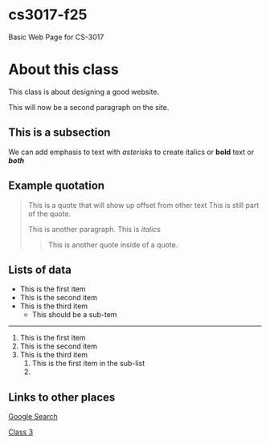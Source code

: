 # cs3017-f25
Basic Web Page for CS-3017

# About this class
This class is about designing a good website. 

This will now be a second paragraph on the site. 

## This is a subsection 
We can add emphasis to text with *asterisks* to create italics or **bold** text or ***both***

## Example quotation 
> This is a quote that will show up offset from other text
> This is still part of the quote.
>
> This is another paragraph. This is *italics*
>
> > This is another quote inside of a quote. 

## Lists of data 

+ This is the first item
+ This is the second item
+ This is the third item
    + This should be a sub-tem
 
---------

 
1. This is the first item
2. This is the second item
3. This is the third item
    1. This is the first item in the sub-list
    2. 

## Links to other places 
[Google Search](https://google.com)

[Class 3](class3.md)
